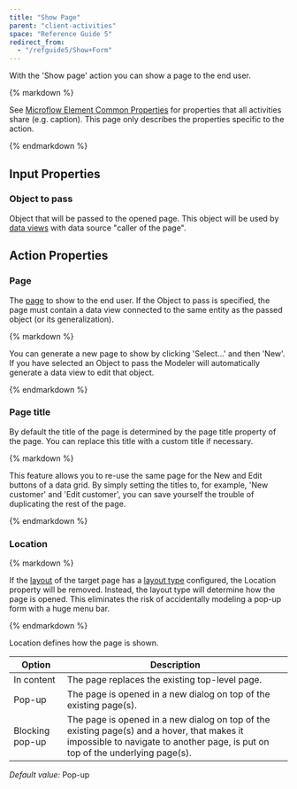 ```yaml
---
title: "Show Page"
parent: "client-activities"
space: "Reference Guide 5"
redirect_from:
  - "/refguide5/Show+Form"
---
```



With the 'Show page' action you can show a page to the end user.

<div class="alert alert-info">{% markdown %}

See [Microflow Element Common Properties](/refguide5/microflow-element-common-properties) for properties that all activities share (e.g. caption). This page only describes the properties specific to the action.

{% endmarkdown %}</div>

## Input Properties

### Object to pass

Object that will be passed to the opened page. This object will be used by [data views](/refguide5/data-view) with data source "caller of the page".

## Action Properties

### Page

The [page](/refguide5/page) to show to the end user. If the Object to pass is specified, the page must contain a data view connected to the same entity as the passed object (or its generalization).

<div class="alert alert-success">{% markdown %}

You can generate a new page to show by clicking 'Select...' and then 'New'. If you have selected an Object to pass the Modeler will automatically generate a data view to edit that object.

{% endmarkdown %}</div>

### Page title

By default the title of the page is determined by the page title property of the page. You can replace this title with a custom title if necessary.

<div class="alert alert-success">{% markdown %}

This feature allows you to re-use the same page for the New and Edit buttons of a data grid. By simply setting the titles to, for example, 'New customer' and 'Edit customer', you can save yourself the trouble of duplicating the rest of the page.

{% endmarkdown %}</div>

### Location

<div class="alert alert-info">{% markdown %}

If the [layout](/refguide5/layout) of the target page has a [layout type](/refguide5/layout#layout-type) configured, the Location property will be removed. Instead, the layout type will determine how the page is opened. This eliminates the risk of accidentally modeling a pop-up form with a huge menu bar.

{% endmarkdown %}</div>

Location defines how the page is shown.

<table><thead><tr><th class="confluenceTh">Option</th><th class="confluenceTh">Description</th></tr></thead><tbody><tr><td class="confluenceTd">In content</td><td class="confluenceTd">The page replaces the existing top-level page.</td></tr><tr><td class="confluenceTd">Pop-up</td><td class="confluenceTd">The page is opened in a new dialog on top of the existing page(s).</td></tr><tr><td class="confluenceTd">Blocking pop-up</td><td class="confluenceTd">The page is opened in a new dialog on top of the existing page(s) and a hover, that makes it impossible to navigate to another page, is put on top of the underlying page(s).</td></tr></tbody></table>

_Default value:_ Pop-up
